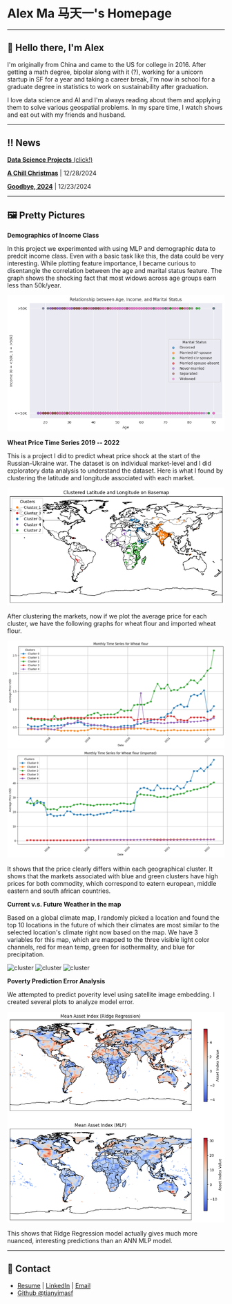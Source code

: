 # Alex Ma 马天一's Homepage

---

## 👋 Hello there, I'm Alex

I'm originally from China and came to the US for college in 2016. After getting a math degree, bipolar along with it (?), working for a unicorn startup in SF for a year and taking a career break, I'm now in school for a graduate degree in statistics to work on sustainability after graduation. 

I love data science and AI and I'm always reading about them and applying them to solve various geospatial problems. In my spare time, I watch shows and eat out with my friends and husband. 

---

## ‼️ News 

[**Data Science Projects** (click!)](notebooks/ai-for-good-projects.md)

[**A Chill Christmas**](notebooks/a_chill_christmas.md) \| 12/28/2024

[**Goodbye, 2024**](notebooks/end_of_year_reflection.md) \| 12/23/2024

---

## 🖼️ Pretty Pictures

**Demographics of Income Class** 

In this project we experimented with using MLP and demographic data to predcit income class. Even with a basic task like this, the data could be very interesting. While plotting feature importance, I became curious to disentangle the correlation between the age and marital status feature. The graph shows the shocking fact that most widows across age groups earn less than 50k/year.

![cluster](/Images/7.png)

**Wheat Price Time Series 2019 -- 2022**  

This is a project I did to predict wheat price shock at the start of the Russian-Ukraine war. The dataset is on individual market-level and I did exploratory data analysis to understand the dataset. Here is what I found by clustering the latitude and longitude associated with each market. 

![cluster](/Images/1.png)

After clustering the markets, now if we plot the average price for each cluster, we have the following graphs for wheat flour and imported wheat flour. 

![cluster](/Images/2.png)
![cluster](/Images/3.png)

It shows that the price clearly differs within each geographical cluster. It shows that the markets associated with blue and green clusters have high prices for both commodity, which correspond to eatern european, middle eastern and south african countries. 

**Current v.s. Future Weather in the map** 

Based on a global climate map, I randomly picked a location and found the top 10 locations in the future of which their climates are most similar to the selected location's climate right now based on the map. We have 3 variables for this map, which are mapped to the three visible light color channels, red for mean temp, green for isothermality, and blue for precipitation.

![cluster](/Images/9.png)
![cluster](/Images/10.png)
![cluster](/Images/14.png)

**Poverty Prediction Error Analysis**  

We attempted to predict poverity level using satellite image embedding. I created several plots to analyze model error. 

![cluster](/Images/4.png)

This shows that Ridge Regression model actually gives much more nuanced, interesting predictions than an ANN MLP model. 

---

## 🤙 Contact

* [Resume](https://drive.google.com/file/d/10dPkTfurZfe_VVWXdkHDjiBRYgWwUX4a/view?usp=sharing) \| [LinkedIn](https://www.linkedin.com/in/alex-tianyi-ma/) \| <a href='mailto: tianyi437@gmail.com'> Email </a>
* [Github @tianyimasf](https://github.com/tianyimasf)



